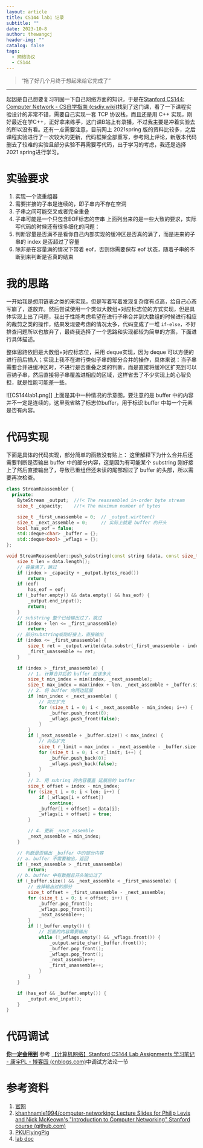 ```yaml
---
layout: article
title: CS144 lab1 记录
subtitle: ""
date: 2023-10-8
author: thewangcj
header-img: ""
catalog: false
tags:
  - 网络协议
  - CS144
---
```


> “拖了好几个月终于想起来给它完成了”

------

<!--more-->

起因是自己想要复习巩固一下自己网络方面的知识，于是在[Stanford CS144: Computer Network - CS自学指南 (csdiy.wiki)](https://csdiy.wiki/%E8%AE%A1%E7%AE%97%E6%9C%BA%E7%BD%91%E7%BB%9C/CS144/)找到了这门课，看了一下课程实验设计的非常不错，需要自己实现一套 TCP 协议栈，而且还是用 C++ 实现，刚好最近在学C++，正好拿来练手，这门课B站上有录播，不过我主要是冲着实验去的所以没有看。还有一点需要注意，目前网上 2021spring 版的资料比较多，之后课程实验进行了一次较大的更新，代码框架全部重写，参考网上评论，新版本代码删去了较难的实验且部分实验不再需要写代码，出于学习的考虑，我还是选择 2021 spring进行学习。

# 实验要求
1. 实现一个流重组器
2. 需要拼接的子串是连续的，即子串内不存在空洞
3. 子串之间可能交叉或者完全重叠
4. 子串可能是一个只包含EOF标志的空串
上面列出来的是一些大致的要求，实际写代码的时候还有很多细化的问题：
1. 判断容量是否满不是看你自己内部实现的缓冲区是否真的满了，而是进来的子串的 index 是否超过了容量
2. 除非是在容量满的情况下带着 eof，否则你需要保存 eof 状态，随着子串的不断到来判断是否真的结束

# 我的思路
一开始我是想用链表之类的来实现，但是写着写着发现复杂度有点高，给自己心态写崩了，遂放弃。然后尝试使用一个类似大数组+对应标志位的方式实现，但是具体实现上出了问题，我出于性能考虑希望在进行子串合并到大数组的时候进行相应的裁剪之类的操作，结果发现要考虑的情况太多，代码变成了一堆 `if-else`，不好排查问题所以也放弃了，最终我选择了一个思路和实现都较为简单的方案，下面进行具体描述。

整体思路依旧是大数组+对应标志位，采用 deque实现，因为 deque 可以方便的进行前后插入；实现上我不在进行类似子串的部分合并的操作，具体来说：当子串需要合并进缓冲区时，不进行是否重叠之类的判断，而是直接将缓冲区扩充到可以容纳子串，然后直接将子串覆盖进相应的区域，这样省去了不少实现上的心智负担，就是性能可能差一些。

![[CS144lab1.png]]
上面是其中一种情况的示意图，要注意的是 buffer 中的内容并不一定是连续的，这里我省略了标志位buffer，用于标识 buffer 中每一个元素是否有内容。
# 代码实现
下面是具体的代码实现，部分简单的函数没有贴上：
这里解释下为什么合并后还需要判断是否输出 buffer 中的部分内容，这是因为有可能某个 substring 刚好接上了然后直接输出了，导致已重组但还未读的尾部超过了 buffer 的头部，所以需要再次检查。
```cpp
class StreamReassembler {
  private:
    ByteStream _output;  //!< The reassembled in-order byte stream
    size_t _capacity;    //!< The maximum number of bytes

    size_t _first_unassemble = 0;  // _output.wirtten()
    size_t _next_assemble = 0;     // 实际上就是 buffer 的开头
    bool has_eof = false;
    std::deque<char> _buffer = {};
    std::deque<bool> _wflags = {};
};

void StreamReassembler::push_substring(const string &data, const size_t index, const bool eof) {
    size_t len = data.length();
    // 容量满了，跳过
    if (index > _capacity + _output.bytes_read())
        return;
    if (eof)
        has_eof = eof;
    if (_buffer.empty() && data.empty() && has_eof) {
        _output.end_input();
        return;
    }
    // substring 整个已经输出过了，跳过
    if (index + len <= _first_unassemble)
        return;
    // 部分substring或刚好接上，直接输出
    if (index <= _first_unassemble) {
        size_t ret = _output.write(data.substr(_first_unassemble - index));
        _first_unassemble += ret;
    }

    if (index > _first_unassemble) {
        // 1. 计算合并后的 buffer 应该多大
        size_t min_index = min(index, _next_assemble);
        size_t max_index = max(index + len, _next_assemble + _buffer.size());
        // 2. 将 buffer 向两边延展
        if (min_index < _next_assemble) {
            // 向左扩充
            for (size_t i = 0; i < _next_assemble - min_index; i++) {
                _buffer.push_front(0);
                _wflags.push_front(false);
            }
        }
        if (_next_assemble + _buffer.size() < max_index) {
            // 向右扩充
            size_t r_limit = max_index - _next_assemble - _buffer.size();
            for (size_t i = 0; i < r_limit; i++) {
                _buffer.push_back(0);
                _wflags.push_back(false);
            }
        }
        // 3. 用 subring 的内容覆盖 延展后的 buffer
        size_t offset = index - min_index;
        for (size_t i = 0; i < len; i++) {
            if (_wflags[i + offset])
                continue;
            _buffer[i + offset] = data[i];
            _wflags[i + offset] = true;
        }

        // 4. 更新 _next_assemble
        _next_assemble = min_index;
    }

    // 判断是否输出 _buffer 中的部分内容
    // a. buffer 不需要输出，返回
    if (_next_assemble > _first_unassemble)
        return;
    // b. buffer 中有数据且开头输出过了
    if (_buffer.size() && _next_assemble < _first_unassemble) {
        // 去掉输出过的部分
        size_t offset = _first_unassemble - _next_assemble;
        for (size_t i = 0; i < offset; i++) {
            _buffer.pop_front();
            _wflags.pop_front();
            _next_assemble++;
        }
        if (!_buffer.empty()) {
            // 后面的内容需要输出
            while (!_wflags.empty() && _wflags.front()) {
                _output.write_char(_buffer.front());
                _buffer.pop_front();
                _wflags.pop_front();
                _next_assemble++;
                _first_unassemble++;
            }
        }
    }

    if (has_eof && _buffer.empty()) {
        _output.end_input();
    }
}
```

# 代码调试
<u>**你一定会用到**</u>
参考 [【计算机网络】Stanford CS144 Lab Assignments 学习笔记 - 康宇PL - 博客园 (cnblogs.com)](https://www.cnblogs.com/kangyupl/p/stanford_cs144_labs.html)中调试方法论一节

# 参考资料
1. [官网](https://cs144.github.io/)
2. [khanhnamle1994/computer-networking: Lecture Slides for Philip Levis and Nick McKeown's "Introduction to Computer Networking" Stanford course (github.com)](https://github.com/khanhnamle1994/computer-networking)
3. [PKUFlyingPig](https://github.com/PKUFlyingPig/CS144-Computer-Network)
4. [lab doc](https://github.com/endless-hu/CS144-Public)
